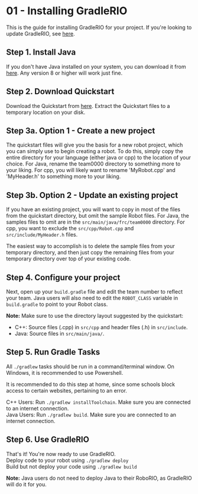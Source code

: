 01 - Installing GradleRIO
====
This is the guide for installing GradleRIO for your project. If you're looking to update GradleRIO, see [here](02-updating-gradlerio.md).

## Step 1. Install Java
If you don't have Java installed on your system, you can download it from [here](https://java.com/en/download/). Any version 8 or higher will work just fine.

## Step 2. Download Quickstart
Download the Quickstart from [here](../Quickstart.zip). Extract the Quickstart files to a temporary location on your disk.

## Step 3a.  Option 1 - Create a new project
The quickstart files will give you the basis for a new robot project, which you can simply
use to begin creating a robot.  To do this, simply copy the entire directory for your language
(either java or cpp) to the location of your choice.  For Java, rename the team0000 directory to something
more to your liking.  For cpp, you will likely want to rename 'MyRobot.cpp' and 'MyHeader.h' to
something more to your liking.

## Step 3b.  Option 2 - Update an existing project
If you have an existing project, you will want to copy in most of the files
from the quickstart directory, but omit the sample Robot files.  For Java,
the samples files to omit are in the `src/main/java/frc/team0000` directory. For cpp,
you want to exclude the `src/cpp/Robot.cpp` and `src/include/MyHeader.h` files.

The easiest way to accomplish is to delete the sample files from your temporary
directory, and then just copy the remaining files from your temporary
directory over top of your existing code.

## Step 4.  Configure your project

Next, open up your `build.gradle` file and edit the team number to reflect your team.
Java users will also need to edit the `ROBOT_CLASS` variable in `build.gradle` to point to your Robot class.

**Note:** Make sure to use the directory layout suggested by the quickstart:
  - C++:  Source files (.cpp) in `src/cpp` and header files (.h) in `src/include`.
  - Java: Source files in `src/main/java/`.

## Step 5. Run Gradle Tasks
All `./gradlew` tasks should be run in a command/terminal window. On Windows, it is recommended to use Powershell.

It is recommended to do this step at home, since some schools block access to certain websites, pertaining to an error.  

C++ Users: Run `./gradlew installToolchain`. Make sure you are connected to an internet connection.  
Java Users: Run `./gradlew build`. Make sure you are connected to an internet connection.

## Step 6. Use GradleRIO
That's it! You're now ready to use GradleRIO.  
Deploy code to your robot using `./gradlew deploy`  
Build but not deploy your code using `./gradlew build`

**Note:** Java users do not need to deploy Java to their RoboRIO, as GradleRIO will do it for you.
